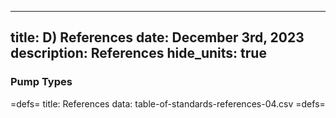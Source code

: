 -----
title: D) References
date: December 3rd, 2023
description: References
hide_units: true
-----

### Pump Types

=defs=
title: References
data: table-of-standards-references-04.csv
=defs=

